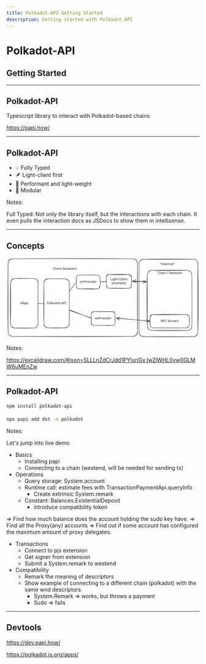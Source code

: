 ```yaml
---
title: Polkadot-API Getting Started
description: Getting started with Polkadot-API
---
```


# Polkadot-API

## Getting Started

---

## Polkadot-API

Typescript library to interact with Polkadot-based chains

https://papi.how/

---

## Polkadot-API

- 💡 Fully Typed
- 🪶 Light-client first
- 🚀 Performant and light-weight
- 🧩 Modular

Notes:

Full Typed: Not only the library itself, but the interactions with each chain. It even pulls the interaction docs as JSDocs to show them in intellisense.

---

## Concepts

<img rounded src="./img/high-lvl-overview.svg" />

Notes:

https://excalidraw.com/#json=SLLLnZdCrJdd1PYIurjGv,IwZlWHL0yw0GLMW6uMEnZw

---

## Polkadot-API

```sh
npm install polkadot-api

npx papi add dot -n polkadot
```

Notes:

Let's jump into live demo

- Basics
  - Installing papi
  - Connecting to a chain (westend, will be needed for sending tx)
- Operations
  - Query storage: System.account
  - Runtime call: estimate fees with TransactionPaymentApi.queryInfo
    - Create extrinsic System.remark
  - Constant: Balances.ExistentialDeposit
    - introduce compatibility token

=> Find how much balance does the account holding the sudo key have.
=> Find all the Proxy(any) accounts
=> Find out if some account has configured the maximum amount of proxy delegates.

- Transactions
  - Connect to pjs extension
  - Get signer from extension
  - Submit a System.remark to westend
- Compatibility
  - Remark the meaning of descriptors
  - Show example of connecting to a different chain (polkadot) with the same wnd descriptors
    - System.Remark => works, but throws a payment
    - Sudo => fails

---

## Devtools

https://dev.papi.how/

https://polkadot.js.org/apps/
